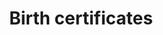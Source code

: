 ---
title: Birth certificates
longTitle: 'Birth certificates'
tags:
- gccommon
broaderTerm:
- "[[Citizenship documents]]"
french:
- "[[Certificat de naissance]]"
---